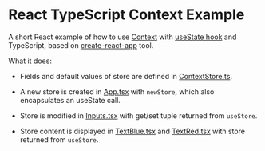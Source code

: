 # React TypeScript Context Example

A short React example of how to use [Context](https://reactjs.org/docs/context.html) with [useState hook](https://reactjs.org/docs/hooks-overview.html#state-hook) and TypeScript, based on [create-react-app](https://github.com/facebook/create-react-app) tool.

What it does:

* Fields and default values of store are defined in [ContextStore.ts](src/app/ContextStore.ts).

* A new store is created in [App.tsx](src/app/App.tsx) with `newStore`, which also encapsulates an useState call.

* Store is modified in [Inputs.tsx](src/app/Inputs.tsx) with get/set tuple returned from `useStore`.

* Store content is displayed in [TextBlue.tsx](src/app/TextBlue.tsx) and [TextRed.tsx](src/app/TextRed.tsx) with store returned from `useStore`.
